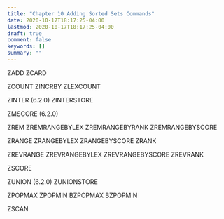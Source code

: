 ```yaml
---
title: "Chapter 10 Adding Sorted Sets Commands"
date: 2020-10-17T18:17:25-04:00
lastmod: 2020-10-17T18:17:25-04:00
draft: true
comment: false
keywords: []
summary: ""
---
```


<!--more-->


ZADD
ZCARD

ZCOUNT
ZINCRBY
ZLEXCOUNT

ZINTER (6.2.0)
ZINTERSTORE

ZMSCORE (6.2.0)

ZREM
ZREMRANGEBYLEX
ZREMRANGEBYRANK
ZREMRANGEBYSCORE

ZRANGE
ZRANGEBYLEX
ZRANGEBYSCORE
ZRANK

ZREVRANGE
ZREVRANGEBYLEX
ZREVRANGEBYSCORE
ZREVRANK

ZSCORE

ZUNION (6.2.0)
ZUNIONSTORE

ZPOPMAX
ZPOPMIN
BZPOPMAX
BZPOPMIN

ZSCAN
